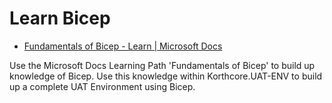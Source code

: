# Learn Bicep

- [Fundamentals of Bicep - Learn | Microsoft Docs](https://docs.microsoft.com/en-gb/learn/paths/fundamentals-bicep/)

Use the Microsoft Docs Learning Path 'Fundamentals of Bicep' to build up knowledge of Bicep. Use this knowledge within Korthcore.UAT-ENV to build up a complete UAT Environment using Bicep. 
